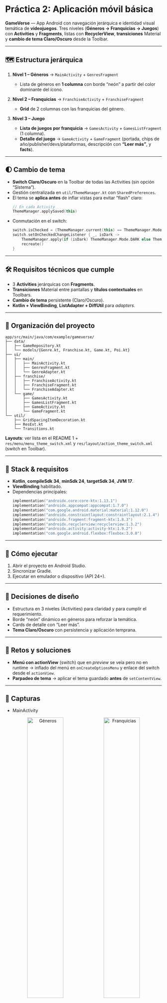 # Práctica 2: Aplicación móvil básica

**GameVerse** — App Android con navegación jerárquica e identidad visual temática de **videojuegos**. Tres niveles (**Géneros → Franquicias → Juegos**) con **Activities** y **Fragments**, listas con **RecyclerView**, **transiciones** Material y **cambio de tema Claro/Oscuro** desde la Toolbar.

---

## 🗺️ Estructura jerárquica

1. **Nivel 1 – Géneros** → `MainActivity` + `GenresFragment`  
   - Lista de géneros en **1 columna** con borde “neón” a partir del color dominante del ícono.

2. **Nivel 2 – Franquicias** → `FranchiseActivity` + `FranchiseFragment`  
   - **Grid** de 2 columnas con las franquicias del género.

3. **Nivel 3 – Juego**  
   - **Lista de juegos por franquicia** → `GamesActivity` + `GamesListFragment` (1 columna).  
   - **Detalle del juego** → `GameActivity` + `GameFragment` (portada, chips de año/publisher/devs/plataformas, descripción con **“Leer más”**, y **facts**).

---

## 🌓 Cambio de tema

- **Switch Claro/Oscuro** en la Toolbar de todas las Activities (sin opción “Sistema”).  
- Gestión centralizada en `util/ThemeManager.kt` con `SharedPreferences`.  
- El tema se **aplica antes** de inflar vistas para evitar “flash” claro:
  ```kotlin
  // En cada Activity
  ThemeManager.applySaved(this)
  ```
- Conmutación en el switch:
  ```kotlin
  switch.isChecked = (ThemeManager.current(this) == ThemeManager.Mode.DARK)
  switch.setOnCheckedChangeListener { _, isDark ->
      ThemeManager.apply(if (isDark) ThemeManager.Mode.DARK else ThemeManager.Mode.LIGHT, this)
      recreate()
  }
  ```

---

## 🛠️ Requisitos técnicos que cumple

- 3 **Activities** jerárquicas con **Fragments**.  
- **Transiciones** Material entre pantallas y **títulos contextuales** en Toolbars.  
- **Cambio de tema** persistente (Claro/Oscuro).  
- **Kotlin + ViewBinding**, **ListAdapter + DiffUtil** para *adapters*.

---

## 🧩 Organización del proyecto

```
app/src/main/java/com/example/gameverse/
├── data/
│   ├── GameRepository.kt
│   └── models/{Genre.kt, Franchise.kt, Game.kt, Poi.kt}
├── ui/
│   ├── main/
│   │   ├── MainActivity.kt
│   │   ├── GenresFragment.kt
│   │   └── GenreAdapter.kt
│   ├── franchise/
│   │   ├── FranchiseActivity.kt
│   │   ├── FranchiseFragment.kt
│   │   └── FranchiseAdapter.kt
│   └── game/
│       ├── GamesActivity.kt
│       ├── GamesListFragment.kt
│       ├── GameActivity.kt
│       └── GameFragment.kt
└── util/
    ├── GridSpacingItemDecoration.kt
    ├── ResExt.kt
    └── Transitions.kt
```

**Layouts**: ver lista en el README 1 +  
`res/menu/menu_theme_switch.xml` y `res/layout/action_theme_switch.xml` (switch en Toolbar).

---

## 🔧 Stack & requisitos

- **Kotlin**, **compileSdk 34**, **minSdk 24**, **targetSdk 34**, **JVM 17**.  
- **ViewBinding** habilitado.  
- Dependencias principales:
  ```kotlin
  implementation("androidx.core:core-ktx:1.13.1")
  implementation("androidx.appcompat:appcompat:1.7.0")
  implementation("com.google.android.material:material:1.12.0")
  implementation("androidx.constraintlayout:constraintlayout:2.1.4")
  implementation("androidx.fragment:fragment-ktx:1.8.3")
  implementation("androidx.recyclerview:recyclerview:1.3.2")
  implementation("androidx.activity:activity-ktx:1.9.2")
  implementation("com.google.android.flexbox:flexbox:3.0.0")
  ```

---

## 🚀 Cómo ejecutar

1. Abrir el proyecto en Android Studio.  
2. Sincronizar Gradle.  
3. Ejecutar en emulador o dispositivo (API 24+).

---

## 🧠 Decisiones de diseño

- Estructura en 3 niveles (Activities) para claridad y para cumplir el requerimiento.  
- Borde “neón” dinámico en géneros para reforzar la temática.  
- Cards de detalle con “Leer más”.  
- **Tema Claro/Oscuro** con persistencia y aplicación temprana.

---

## 🧩 Retos y soluciones

- **Menú con actionView** (switch) que en *preview* se veía pero no en runtime → inflado del menú en `onCreateOptionsMenu` y enlace del switch desde el `actionView`.  
- **Parpadeo de tema** → aplicar el tema guardado **antes** de `setContentView`.

---

## 📸 Capturas

- MainActivity

<p align="center">
  <img src="Capturas/MainOscuro.png" alt="Géneros" width="48%">
  <img src="Capturas/MainClaro.png" alt="Franquicias" width="48%">
</p>

- FranchiseActivity

<p align="center">
  <img src="Capturas/FranchiseOscuro.png" alt="Géneros" width="48%">
  <img src="Capturas/FranchiseClaro.png" alt="Franquicias" width="48%">
</p>

- GamesActivity

<p align="center">
  <img src="Capturas/GamesOscuro.png" alt="Géneros" width="48%">
  <img src="Capturas/GamesClaro.png" alt="Franquicias" width="48%">
</p>

- GameActivity

<p align="center">
  <img src="Capturas/GameOscuro.png" alt="Géneros" width="48%">
  <img src="Capturas/GameClaro.png" alt="Franquicias" width="48%">
</p>


